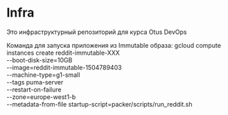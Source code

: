 # Infra
Это инфраструктурный репозиторий для курса Otus DevOps

Команда для запуска приложения из Immutable образа:
gcloud compute instances create reddit-immutable-XXX \
    --boot-disk-size=10GB \
    --image=reddit-immutable-1504789403 \
    --machine-type=g1-small \
    --tags puma-server \
    --restart-on-failure \
    --zone=europe-west1-b \
    --metadata-from-file startup-script=packer/scripts/run_reddit.sh
